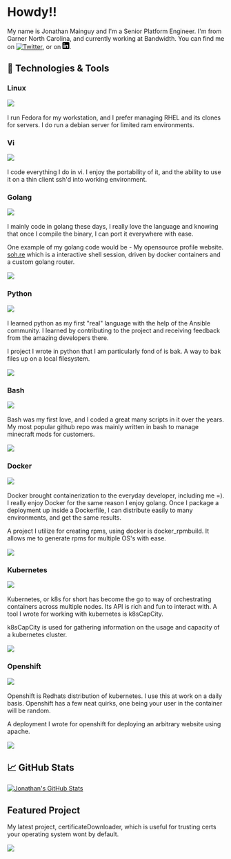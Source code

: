 # Howdy!!

My name is Jonathan Mainguy and I'm a Senior Platform Engineer. I'm from Garner North Carolina, and currently working at Bandwidth. You can find me on [![Twitter][1.2]][1],  or on [![LinkedIn][3.2]][3].

## 🔧 Technologies & Tools
### Linux
![](https://img.shields.io/badge/OS-Linux-informational?style=flat&logo=linux&logoColor=white&color=2bbc8a) 

I run Fedora for my workstation, and I prefer managing RHEL and its clones for servers. I do run a debian server for limited ram environments.

### Vi
![](https://img.shields.io/badge/Editor-Vi-informational?style=flat&logo=vim&logoColor=white&color=2bbc8a)

I code everything I do in vi. I enjoy the portability of it, and the ability to use it on a thin client ssh'd into working environment.

### Golang
![](https://img.shields.io/badge/Code-Golang-informational?style=flat&logo=go&logoColor=white&color=2bbc8a)

I mainly code in golang these days, I really love the language and knowing that once I compile the binary, I can port it everywhere with ease.

One example of my golang code would be - My opensource profile website. <a href="https://soh.re">soh.re</a> which is a interactive shell session, driven by docker containers and a custom golang router.

<a href="https://github.com/Jmainguy/soh.re">
  <img align="center" src="https://github-readme-stats.vercel.app/api/pin/?username=Jmainguy&repo=soh.re&title_color=ffffff&text_color=c9cacc&icon_color=2bbc8a&bg_color=1d1f21" />
</a>

### Python
![](https://img.shields.io/badge/Code-Python-informational?style=flat&logo=python&logoColor=white&color=2bbc8a)

I learned python as my first "real" language with the help of the Ansible community. I learned by contributing to the project and receiving feedback from the amazing developers there. 

I project I wrote in python that I am particularly fond of is bak. A way to bak files up on a local filesystem.

<a href="https://github.com/Jmainguy/bak">
  <img align="center" src="https://github-readme-stats.vercel.app/api/pin/?username=Jmainguy&repo=bak&title_color=ffffff&text_color=c9cacc&icon_color=2bbc8a&bg_color=1d1f21" />
</a>

### Bash
![](https://img.shields.io/badge/Shell-Bash-informational?style=flat&logo=gnu-bash&logoColor=white&color=2bbc8a)

Bash was my first love, and I coded a great many scripts in it over the years. My most popular github repo was mainly written in bash to manage minecraft mods for customers.

<a href="https://github.com/Standouthost/multicraft">
  <img align="center" src="https://github-readme-stats.vercel.app/api/pin/?username=Standouthost&repo=multicraft&title_color=ffffff&text_color=c9cacc&icon_color=2bbc8a&bg_color=1d1f21" />
</a>

### Docker
![](https://img.shields.io/badge/Tools-Docker-informational?style=flat&logo=docker&logoColor=white&color=2bbc8a)

Docker brought containerization to the everyday developer, including me =). I really enjoy Docker for the same reason I enjoy golang. Once I package a deployment up inside a Dockerfile, I can distribute easily to many environments, and get the same results.

A project I utilize for creating rpms, using docker is docker_rpmbuild. It allows me to generate rpms for multiple OS's with ease.

<a href="https://github.com/Jmainguy/docker_rpmbuild">
  <img align="center" src="https://github-readme-stats.vercel.app/api/pin/?username=Jmainguy&repo=docker_rpmbuild&title_color=ffffff&text_color=c9cacc&icon_color=2bbc8a&bg_color=1d1f21" />
</a>

### Kubernetes
![](https://img.shields.io/badge/Tools-Kubernetes-informational?style=flat&logo=kubernetes&logoColor=white&color=2bbc8a)

Kubernetes, or k8s for short has become the go to way of orchestrating containers across multiple nodes. Its API is rich and fun to interact with. A tool I wrote for working with kubernetes is k8sCapCity. 

k8sCapCity is used for gathering information on the usage and capacity of a kubernetes cluster.

<a href="https://github.com/Jmainguy/k8scapcity">
  <img align="center" src="https://github-readme-stats.vercel.app/api/pin/?username=Jmainguy&repo=k8scapcity&title_color=ffffff&text_color=c9cacc&icon_color=2bbc8a&bg_color=1d1f21" />
</a>

### Openshift
![](https://img.shields.io/badge/Tools-Red_Hat_OpenShift-informational?style=flat&logo=red-hat-open-shift&logoColor=white&color=2bbc8a)

Openshift is Redhats distribution of kubernetes. I use this at work on a daily basis. Openshift has a few neat quirks, one being your user in the container will be random.

A deployment I wrote for openshift for deploying an arbitrary website using apache.

<a href="https://github.com/Jmainguy/openshift-apache-php">
  <img align="center" src="https://github-readme-stats.vercel.app/api/pin/?username=Jmainguy&repo=openshift-apache-php&title_color=ffffff&text_color=c9cacc&icon_color=2bbc8a&bg_color=1d1f21" />
</a>

## &#x1f4c8; GitHub Stats

<a href="https://github.com/Jmainguy/Jmainguy">
  <img align="center" src="https://github-readme-stats.vercel.app/api?username=Jmainguy&show_icons=true&line_height=27&count_private=true&theme=chartreuse-dark" alt="Jonathan's GitHub Stats" />
</a>


## Featured Project

My latest project, certificateDownloader, which is useful for trusting certs your operating system wont by default.

<a href="https://github.com/Jmainguy/certificateDownloader">
  <img align="center" src="https://github-readme-stats.vercel.app/api/pin/?username=Jmainguy&repo=certificateDownloader&title_color=ffffff&text_color=c9cacc&icon_color=2bbc8a&bg_color=1d1f21" />
</a>

<!-- links to social media icons -->

<!-- icons with padding -->

[1.1]: http://i.imgur.com/tXSoThF.png (twitter)
[2.1]: http://i.imgur.com/0o48UoR.png (github icon with padding)

<!-- icons without padding -->

[1.2]: http://i.imgur.com/wWzX9uB.png (twitter)
[2.2]: http://i.imgur.com/9I6NRUm.png (github icon without padding)
[3.2]: https://raw.githubusercontent.com/Jmainguy/Jmainguy/master/assets/linkedin-3-16.png (LinkedIn)

<!-- links to your social media accounts -->

[1]: https://twitter.com/standouthost
[2]: https://github.com/Jmainguy
[3]: https://www.linkedin.com/in/jonathan-mainguy-76174a54
